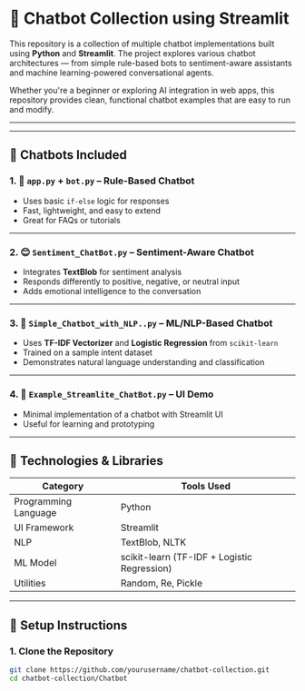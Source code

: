 # 🤖 Chatbot Collection using Streamlit

This repository is a collection of multiple chatbot implementations built using **Python** and **Streamlit**. The project explores various chatbot architectures — from simple rule-based bots to sentiment-aware assistants and machine learning-powered conversational agents.

Whether you're a beginner or exploring AI integration in web apps, this repository provides clean, functional chatbot examples that are easy to run and modify.

---

---

## 🚀 Chatbots Included

### 1. 🧠 `app.py` + `bot.py` – Rule-Based Chatbot
- Uses basic `if-else` logic for responses
- Fast, lightweight, and easy to extend
- Great for FAQs or tutorials

---

### 2. 😊 `Sentiment_ChatBot.py` – Sentiment-Aware Chatbot
- Integrates **TextBlob** for sentiment analysis
- Responds differently to positive, negative, or neutral input
- Adds emotional intelligence to the conversation

---

### 3. 🧾 `Simple_Chatbot_with_NLP..py` – ML/NLP-Based Chatbot
- Uses **TF-IDF Vectorizer** and **Logistic Regression** from `scikit-learn`
- Trained on a sample intent dataset
- Demonstrates natural language understanding and classification

---

### 4. 🧪 `Example_Streamlite_ChatBot.py` – UI Demo
- Minimal implementation of a chatbot with Streamlit UI
- Useful for learning and prototyping

---

## 🧰 Technologies & Libraries

| Category            | Tools Used                                  |
|---------------------|----------------------------------------------|
| Programming Language| Python                                       |
| UI Framework        | Streamlit                                    |
| NLP                 | TextBlob, NLTK                               |
| ML Model            | scikit-learn (TF-IDF + Logistic Regression)  |
| Utilities           | Random, Re, Pickle                           |

---

## 🔧 Setup Instructions

### 1. Clone the Repository
```bash
git clone https://github.com/yourusername/chatbot-collection.git
cd chatbot-collection/Chatbot
